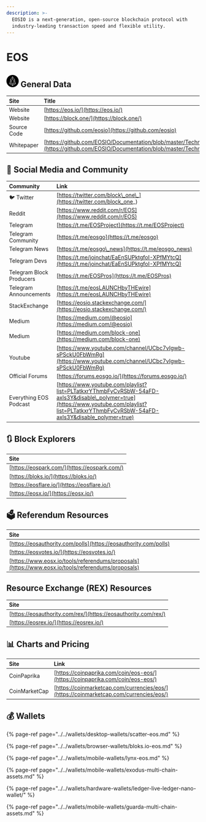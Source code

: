 ```yaml
---
description: >-
  EOSIO is a next-generation, open-source blockchain protocol with
  industry-leading transaction speed and flexible utility.
---
```


# EOS

## ![](../../.gitbook/assets/eos.png) General Data

| Site | Title |
| :--- | :--- |
| Website | [https://eos.io/](https://eos.io/) |
| Website | [https://block.one/](https://block.one/) |
| Source Code | [https://github.com/eosio](https://github.com/eosio) |
| Whitepaper | [https://github.com/EOSIO/Documentation/blob/master/TechnicalWhitePaper.md](https://github.com/EOSIO/Documentation/blob/master/TechnicalWhitePaper.md) |

## 🙋 Social Media and Community

| Community | Link |
| :--- | :--- |
| 🐦 Twitter | [https://twitter.com/block\_one\_](https://twitter.com/block_one_) |
| Reddit | [https://www.reddit.com/r/EOS](https://www.reddit.com/r/EOS) |
| Telegram | [https://t.me/EOSProject](https://t.me/EOSProject) |
| Telegram Community | [https://t.me/eosgo](https://t.me/eosgo) |
| Telegram News | [https://t.me/eosgo\_news](https://t.me/eosgo_news) |
| Telegram Devs | [https://t.me/joinchat/EaEnSUPktgfoI-XPfMYtcQ](https://t.me/joinchat/EaEnSUPktgfoI-XPfMYtcQ) |
| Telegram Block Producers | [https://t.me/EOSPros](https://t.me/EOSPros) |
| Telegram Announcements | [https://t.me/eosLAUNCHbyTHEwire](https://t.me/eosLAUNCHbyTHEwire) |
| StackExchange | [https://eosio.stackexchange.com/](https://eosio.stackexchange.com/) |
| Medium | [https://medium.com/@eosio](https://medium.com/@eosio) |
| Medium  | [https://medium.com/block-one](https://medium.com/block-one) |
| Youtube | [https://www.youtube.com/channel/UCbc7vIgwb-sPSckU0FbWmRg](https://www.youtube.com/channel/UCbc7vIgwb-sPSckU0FbWmRg) |
| Official Forums | [https://forums.eosgo.io/](https://forums.eosgo.io/) |
| Everything EOS Podcast | [https://www.youtube.com/playlist?list=PLTatkxrYThmbFyCvRSbW-54aFD-axls3Y&disable\_polymer=true](https://www.youtube.com/playlist?list=PLTatkxrYThmbFyCvRSbW-54aFD-axls3Y&disable_polymer=true) |

## 🔃 Block Explorers

| Site |
| :--- |
| [https://eospark.com/](https://eospark.com/) |
| [https://bloks.io/](https://bloks.io/) |
| [https://eosflare.io/](https://eosflare.io/) |
| [https://eosx.io/](https://eosx.io/) |

## 🗳 Referendum Resources

| Site |
| :--- |
| [https://eosauthority.com/polls](https://eosauthority.com/polls) |
| [https://eosvotes.io/](https://eosvotes.io/) |
| [https://www.eosx.io/tools/referendums/proposals](https://www.eosx.io/tools/referendums/proposals) |

## Resource Exchange \(REX\) Resources

| Site |
| :--- |
| [https://eosauthority.com/rex/](https://eosauthority.com/rex/) |
| [https://eosrex.io/](https://eosrex.io/) |

## 📊 Charts and Pricing

| Site | Link |
| :--- | :--- |
| CoinPaprika | [https://coinpaprika.com/coin/eos-eos/](https://coinpaprika.com/coin/eos-eos/) |
| CoinMarketCap | [https://coinmarketcap.com/currencies/eos/](https://coinmarketcap.com/currencies/eos/) |

## 💰 Wallets

{% page-ref page="../../wallets/desktop-wallets/scatter-eos.md" %}

{% page-ref page="../../wallets/browser-wallets/bloks.io-eos.md" %}

{% page-ref page="../../wallets/mobile-wallets/lynx-eos.md" %}

{% page-ref page="../../wallets/mobile-wallets/exodus-multi-chain-assets.md" %}

{% page-ref page="../../wallets/hardware-wallets/ledger-live-ledger-nano-wallet/" %}

{% page-ref page="../../wallets/mobile-wallets/guarda-multi-chain-assets.md" %}

